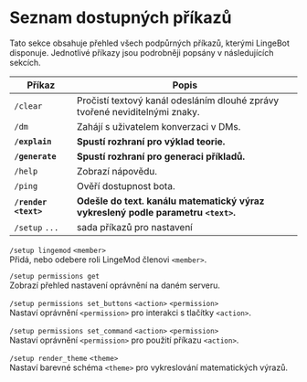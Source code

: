# Seznam dostupných příkazů

Tato sekce obsahuje přehled všech podpůrných příkazů, kterými LingeBot disponuje. Jednotlivé příkazy jsou podrobněji popsány v&nbsp;následujících sekcích.

Příkaz|Popis
---|---
`/clear`|Pročistí textový kanál odesláním dlouhé zprávy tvořené neviditelnými znaky.
`/dm`|Zahájí s&nbsp;uživatelem konverzaci v&nbsp;DMs.
__`/explain`__|__Spustí rozhraní pro výklad teorie.__
__`/generate`__|__Spustí rozhraní pro generaci příkladů.__
`/help`|Zobrazí nápovědu.
`/ping`|Ověří dostupnost bota.
__`/render` `<text>`__|__Odešle do text. kanálu matematický výraz vykreslený podle parametru `<text>`.__
`/setup` `...`|sada příkazů pro nastavení

`/setup lingemod` `<member>`<br>Přidá, nebo odebere roli LingeMod členovi `<member>`.

`/setup permissions get`<br>Zobrazí přehled nastavení oprávnění na daném serveru.

`/setup permissions set_buttons` `<action>` `<permission>`<br>Nastaví oprávnění `<permission>` pro interakci s&nbsp;tlačítky `<action>`.

`/setup permissions set_command` `<action>` `<permission>`<br>Nastaví oprávnění `<permission>` pro použití příkazu `<action>`.

`/setup render_theme` `<theme>`<br>Nastaví barevné schéma `<theme>` pro vykreslování matematických výrazů.

